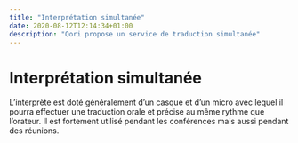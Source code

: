 ```yaml
---
title: "Interprétation simultanée"
date: 2020-08-12T12:14:34+01:00
description: "Qori propose un service de traduction simultanée"
---
```

# Interprétation simultanée

L’interprète est doté généralement d’un casque et d’un micro avec lequel il pourra effectuer une traduction orale et précise au même rythme que l’orateur. Il est fortement utilisé pendant les conférences mais aussi pendant des réunions.